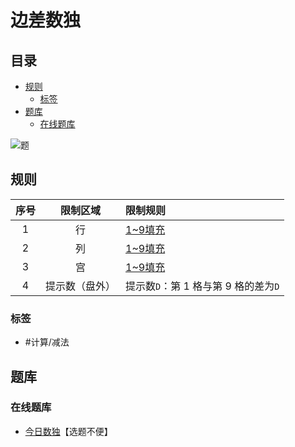 # 边差数独
<!-- START doctoc generated TOC please keep comment here to allow auto update -->
<!-- DON'T EDIT THIS SECTION, INSTEAD RE-RUN doctoc TO UPDATE -->
## 目录

- [规则](#%E8%A7%84%E5%88%99)
  - [标签](#%E6%A0%87%E7%AD%BE)
- [题库](#%E9%A2%98%E5%BA%93)
  - [在线题库](#%E5%9C%A8%E7%BA%BF%E9%A2%98%E5%BA%93)

<!-- END doctoc generated TOC please keep comment here to allow auto update -->

![题](https://cn.sudoku.today/pic/03/edgediff/50754_221740.png)

## 规则

| 序号  |  限制区域   | 限制规则                     |
|:---:|:-------:|:-------------------------|
|  1  |    行    | [1~9填充]                  |
|  2  |    列    | [1~9填充]                  |
|  3  |    宫    | [1~9填充]                  |
|  4  | 提示数（盘外） | 提示数`D`：第 1 格与第 9 格的差为`D` |

### 标签

- #计算/减法

## 题库

### 在线题库

- [今日数独]【选题不便】

[1~9填充]: ../../../../rules/rules.md#1to9填充

[今日数独]: https://cn.sudoku.today/g-edge-difference-sudoku/
